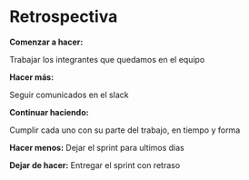 # Retrospectiva
**Comenzar a hacer:**

Trabajar los integrantes que quedamos en el equipo


**Hacer más:**

Seguir comunicados en el slack


**Continuar haciendo:**

Cumplir cada uno con su parte del trabajo, en tiempo y forma


**Hacer menos:**
Dejar el sprint para ultimos dias


**Dejar de hacer:**
Entregar el sprint con retraso

